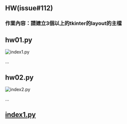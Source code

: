 ## HW(issue#112)
### 作業內容：請建立3個以上的tkinter的layout的主檔

## hw01.py
![index1.py](./images/)

...

## hw02.py
![index2.py]()

...

## [index1.py]()
